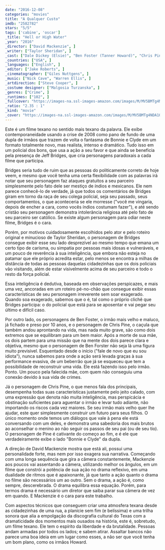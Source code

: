 ```yaml
---
date: "2016-12-08"
categories: "movies"
title: "A Qualquer Custo"
imdb: "2582782"
stars: "5/5"
tags: ['cabine', 'oscar']
_title: "Hell or High Water"
_year: "2016"
_director: ["David Mackenzie", ]
_writer: ["Taylor Sheridan", ]
_cast: ["Dale Dickey (Elsie)", "Ben Foster (Tanner Howard)", "Chris Pine (Toby Howard)", "William Sterchi (Mr. Clauson)", "Buck Taylor (Old Man)", "Kristin Berg (Olney Teller)", "Jeff Bridges (Marcus Hamilton)", "Gil Birmingham (Alberto Parker)", "Jackamoe Buzzell (Archer City Deputy)", ]
_countries: ["USA", ]
_languages: ["English", ]
_editor: ["Jake Roberts", ]
_cinematographer: ["Giles Nuttgens", ]
_music: ["Nick Cave", "Warren Ellis", ]
_artdirection: ["Steve Cooper", ]
_costume designer: ["Malgosia Turzanska", ]
_genres: ["Crime", ]
_runtimes: ["102", ]
_fullcover: "https://images-na.ssl-images-amazon.com/images/M/MV5BMTg4NDA1OTA5NF5BMl5BanBnXkFtZTgwMDQ2MDM5ODE@.jpg"
_ratio: "2.35 : 1"
_kind: "movie"
_cover: "https://images-na.ssl-images-amazon.com/images/M/MV5BMTg4NDA1OTA5NF5BMl5BanBnXkFtZTgwMDQ2MDM5ODE@._V1._SX94_SY140_.jpg"
---
```

Este é um filme texano no sentido mais texano da palavra. Ele exibe contemporaneidade usando a crise de 2008 como pano de fundo de uma dupla de irmãos que trazem de volta o fantasma de Bonnie e Clyde em um formato totalmente novo, mas realista, intenso e dramático. Tudo isso em um policial dos bons, que usa a ação a seu favor e que ainda se beneficia pela presença de Jeff Bridges, que cria personagens paradoxais a cada filme que participa.

Bridges seria tudo de ruim que as pessoas do politicamente correto de hoje veem, e mesmo que você tenha uma certa flexibilidade com as palavras irá notar que seu personagem faz ataques gratuitos a seu parceiro simplesmente pelo fato dele ser mestiço de índios e mexicanos. Ele nem parece conhecê-lo de verdade, já que todos os comentários de Bridges giram em torno da raça de seu colega policial, seja seu passado, seus comportamentos, o que aconteceria se ele morresse ("você me vingaria, depois de encher a cara, como vocês índios costumam fazer"), e até sendo cristão seu personagem demonstra intolerância religiosa até pelo fato de seu parceiro ser católico. Se existe algum personagem para odiar neste filme, Bridges é o cara.

Porém, por motivos cuidadosamente escolhidos pelo ator e pelo roteiro original e minucioso de Taylor Sheridan, o personagem de Bridges consegue exibir esse seu lado desprezível ao mesmo tempo que emana um certo tipo de carisma, ou simpatia por pessoas mais idosas e vulneráveis, e um pouco de reverência à sua inteligência, que embora não esteja no patamar que ele próprio acredita estar, pelo menos se encontra a milhas de distância de todas as pessoas daquelas cidadezinhas que os dois policiais vão visitando, além de estar visivelmente acima de seu parceiro e todo o resto da força policial.

Essa inteligência é dedutiva, baseada em observações perspicazes, e mais uma vez, ancoradas em um roteiro pé-no-chão que consegue exibir essas características de seu personagem irreverente sem soar exagerado. Quando soa exagerado, sabemos que o é, tal como o próprio clichê que Bridges participa: o do policial que está para se aposentar e vai pegar seu último e difícil caso.

Por outro lado, os personagens de Ben Foster, o irmão mais velho e maluco, já fichado e preso por 10 anos, e o personagem de Chris Pine, o caçula que também andou aprontando na vida, mas nada muito grave, são como dois extremos que se equilibram para um bem maior. Após a morte de sua mãe, os dois partem para uma missão que na mente dos dois parece clara e objetiva, mesmo que o personagem de Ben Forster não seja lá uma figura muito previsível. Esquentado desde o início ("fale de novo que eu sou idiota"), nunca sabemos para onde a ação será levada graças à sua performance evasiva, de um beberrão que já se esqueceu que tem a possibilidade de reconstruir uma vida. Ele está fazendo isso pelo irmão. Ponto. Um pouco pela falecida mãe, com quem não conseguiu uma conexão devido à sua vida de crimes.

Já o personagem de Chris Pine, o que menos fala dos principais, desempenha todas suas características justamente pelo jeito calado, com uma expressão que denota não muita inteligência, mas perspicácia e obstinação suficientes para aguentar o irmão e levar tudo adiante, não importando os riscos cada vez maiores. Se seu irmão mais velho quer lhe ajudar, este quer simplesmente construir um futuro para seus filhos. O único momento onde temos um diálogos que vale à pena ele está conversando com um deles, e demonstra uma sabedoria dos mais brutos ao aconselhar o menino ao não seguir os passos de seu pai (ou de seu tio). O personagem de Pine é cativante do começo ao fim, e é ele que verdadeiramente exibe o lado "Bonnie e Clyde" da dupla.

A direção de David Mackenzie mostra que está ali, possui uma personalidade forte, mas nem por isso exagera sua narrativa. Começando com uma longa sequência que gira a câmera constantemente, Mackenzie aos poucos vai assentando a câmera, utilizando melhor os ângulos, em um filme que constrói a potência de sua ação no drama reflexivo, em uma dualidade de ritmos que é apaixonante, já que tanto a ação quanto o drama no filme são necessários um ao outro. Sem o drama, a ação é, como sempre, descerebrada. O drama equilibra essa equação. Porém, para termos drama é necessário um diretor que saiba parar sua câmera de vez em quando. E Mackenzie é o cara para este trabalho.

Com aspectos técnicos que conseguem criar uma atmosfera texana desde as cidadezinhas de uma rua, a planície sem fim (e belíssima) e uma trilha sonora que alia a empolgação da discografia cultural do Texas com a dramaticidade dos momentos mais ousados na história, este é, sobretudo, um filme texano. Ele tem o espírito da liberdade e da brutalidade. Pessoas andam armadas por todos os lados; e sabem atirar. Assaltar bancos não parece uma boa ideia em um lugar como esses, a não ser que você tenha um bom plano, como os irmãos Howard.
